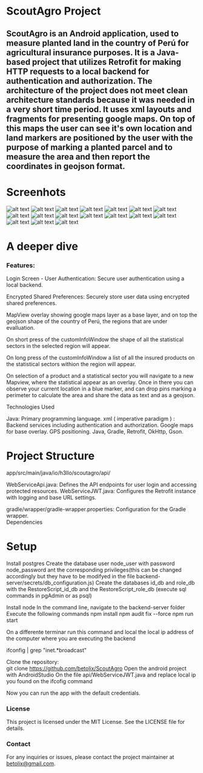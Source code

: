 # ScoutAgro Project

## ScoutAgro is an Android application, used to measure planted land in the country of Perú for agricultural insurance purposes. It is a Java-based project that utilizes Retrofit for making HTTP requests to a local backend for authentication and authorization. The architecture of the project does not meet clean architecture standards because it was needed in a very short time period. It uses xml layouts and fragments for presenting google maps. On top of this maps the user can see it's own location and land markers are positioned by the user with the purpose of marking a planted parcel and to measure the area and then report the coordinates in geojson format.

# Screenhots

![alt text](https://github.com/betolix/ScoutAgro/blob/main/Screenshots/001.png?raw=true)
![alt text](https://github.com/betolix/ScoutAgro/blob/main/Screenshots/002.png?raw=true)
![alt text](https://github.com/betolix/ScoutAgro/blob/main/Screenshots/003.png?raw=true)
![alt text](https://github.com/betolix/ScoutAgro/blob/main/Screenshots/004.png?raw=true)
![alt text](https://github.com/betolix/ScoutAgro/blob/main/Screenshots/005.png?raw=true)
![alt text](https://github.com/betolix/ScoutAgro/blob/main/Screenshots/006.png?raw=true)
![alt text](https://github.com/betolix/ScoutAgro/blob/main/Screenshots/007.png?raw=true)
![alt text](https://github.com/betolix/ScoutAgro/blob/main/Screenshots/008.png?raw=true)
![alt text](https://github.com/betolix/ScoutAgro/blob/main/Screenshots/009.png?raw=true)
![alt text](https://github.com/betolix/ScoutAgro/blob/main/Screenshots/010.png?raw=true)
![alt text](https://github.com/betolix/ScoutAgro/blob/main/Screenshots/011.png?raw=true)
![alt text](https://github.com/betolix/ScoutAgro/blob/main/Screenshots/012.png?raw=true)
![alt text](https://github.com/betolix/ScoutAgro/blob/main/Screenshots/013.png?raw=true)
![alt text](https://github.com/betolix/ScoutAgro/blob/main/Screenshots/014.png?raw=true)
![alt text](https://github.com/betolix/ScoutAgro/blob/main/Screenshots/015.png?raw=true)
![alt text](https://github.com/betolix/ScoutAgro/blob/main/Screenshots/016.png?raw=true)
![alt text](https://github.com/betolix/ScoutAgro/blob/main/Screenshots/017.png?raw=true)

<!--- ### INTRO PARAGRAPH ( SEO Value keywords ) Deeper dive -->
# A deeper dive

### Features:

Login Screen - User Authentication: Secure user authentication using a local backend.

Encrypted Shared Preferences: Securely store user data using encrypted shared preferences.

MapView overlay showing google maps layer as a base layer, and on top the geojson shape of the country of Perú, the regions that are under evalluation.

On short press of the customInfoWindow the shape of all the statistical sectors in the selected region will appear.

On long press of the customInfoWindow a list of all the insured products on the statistical sectors withion the region will appear.

On selection of a product and a statistical sector you will navigate to a new Mapview, where the statistical appear as an overlay. Once in there you can observe your current location in a blue marker, and can drop pins marking a perimeter to calculate the area and share the data as text and as a geojson.

Technologies Used

Java: Primary programming language. xml ( imperative paradigm ) : Backend services including authentication and authorization. Google maps for base overlay.
GPS positioning. Java, Gradle, Retrofit, OkHttp, Gson.



# Project Structure
app/src/main/java/io/h3llo/scoutagro/api/  

WebServiceApi.java: Defines the API endpoints for user login and accessing protected resources.
WebServiceJWT.java: Configures the Retrofit instance with logging and base URL settings.

gradle/wrapper/gradle-wrapper.properties: Configuration for the Gradle wrapper.  
Dependencies

# Setup

Install postgres
Create the database user node_user with password node_password ant the corresponding privileges(this can be changed accordingly but they have to be modifyed in the file backend-server/secrets/db_configuration.js)
Create the databases id_db and role_db with the RestoreScript_id_db and the RestoreScript_role_db (execute sql commands in pgAdmin or as psql)

Install node
In the command line, navigate to the backend-server folder
Execute the following commands
npm install
npm audit fix --force
npm run start

On a differente terminar run this command and local the local ip address of the computer where you are executing the backend

ifconfig | grep "inet.*broadcast"  

Clone the repository:  
git clone https://github.com/betolix/ScoutAgro
Open the android project with AndroidStudio
On the file api/WebServiceJWT.java and replace local ip you found on the ifcofig command

Now you can run the app with the default credentials.


### License
This project is licensed under the MIT License. See the LICENSE file for details.  
### Contact 
For any inquiries or issues, please contact the project maintainer at betolix@gmail.com.
